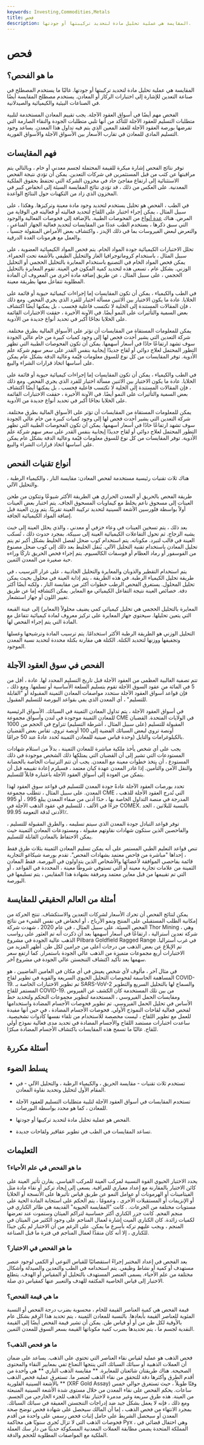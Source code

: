 ```yaml
---
keywords: Investing,Commodities,Metals
title: فحص
description: المقايسة هي عملية تحليل مادة لتحديد تركيبتها أو جودتها.
---
```


# فحص
## ما هو الفحص؟

المقايسة هي عملية تحليل مادة لتحديد تركيبتها أو جودتها. غالبًا ما يستخدم المصطلح في صناعة التعدين للإشارة إلى اختبارات الركاز أو المعادن. يستخدم مصطلح المقايسة أيضًا في الصناعات البيئية والكيميائية والصيدلانية.

الفحص مهم أيضًا في أسواق العقود الآجلة. يجب تقييم المعادن المستخدمة لتلبية متطلبات التسليم للعقود الآجلة للتأكد من أنها تلبي متطلبات الجودة والنقاء الصارمة التي تفرضها بورصة العقود الآجلة للعقد المعين الذي يتم فيه تداول هذا المعدن. يساعد وجود التسليم المادي للمعادن في تقارب الأسعار بين الأسواق الآجلة والأسواق الفورية.

## فهم المقايسات

توفر نتائج الفحص إشارة مبكرة للقيمة المحتملة لجسم معدني أو خام ، وبالتالي يتم مراقبتها عن كثب من قبل المستثمرين في شركات التعدين. يمكن أن تؤدي نتيجة الفحص الاستثنائية إلى ارتفاع مفاجئ حاد في مخزون الشركة التي تحتفظ بحقوق الملكية المعدنية. على العكس من ذلك ، قد تؤدي نتائج المقايسة السيئة إلى انخفاض كبير في المخزون الذي زاد من التكهنات حول النتائج الواعدة.

في الطب ، الفحص هو تحليل يستخدم لتحديد وجود مادة معينة وتركيزها. وهكذا ، على سبيل المثال ، يمكن إجراء اختبار على اللقاح لتحديد فعاليته أو فعاليته في الوقاية من المرض. هناك [عدة أنواع](/assay) من الفحوصات الطبية. بالإضافة إلى فحوصات الفعالية والوجود التي سبق ذكرها ، يستخدم الطب عددًا من المقايسات لتحديد فعالية الجهاز المناعي ، والتعرض لبعض الفيروسات بما في ذلك الإيدز ، واكتشاف بعض الأمراض المنقولة جنسياً ، والعمل مع هرمونات الغدة الدرقية.

تحلل الاختبارات الكيميائية جودة المواد الخام. يتم فحص المواد الكيميائية العضوية ، على سبيل المثال ، باستخدام كروماتوجرافيا الغاز والتحليل الطيفي بالأشعة تحت الحمراء. يمكن فحص المواد الخام في التصنيع باستخدام المعايرة بالتحليل الحجمي أو التحليل الوزني. بشكل عام ، تسعى هذه لتحديد كمية المكون في العينة. تقوم المعايرة بالتحليل الحجمي ، على سبيل المثال ، عن طريق إضافة مادة أخرى من المعروف أن المادة المطلوبة تتفاعل معها بطريقة معينة.

في الطب والكيمياء ، يمكن أن تكون المقايسات إما إجراءات كيميائية حيوية أو قائمة على الخلايا. عادة ما يكون الاختيار بين الاثنين مسألة اختيار للفرد الذي يجري الفحص. ومع ذلك ، فإن المقالات المستندة إلى الخلية لا تكتسب فاعلية فحسب ، بل يمكنها أيضًا اكتشاف بعض السمية والتأثيرات على النمو أيضًا. في الآونة الأخيرة ، حققت الاختبارات القائمة على الخلايا نجاحًا أكبر في تحديد أنواع جديدة من الأدوية.

يمكن للمعلومات المستقاة من المقايسات أن تؤثر على الأسواق المالية بطرق مختلفة. شركة التعدين التي يشير أحدث فحص لها إلى وجود كميات كبيرة من خام عالي الجودة سوف تشهد ارتفاعًا حادًا في أسعار أسهمها. يمكن أن تكون الفحوصات الطبية التي تظهر التطور المحتمل لعلاج دوائي أو لقاح جديدًا إيجابية بنفس القدر على سعر سهم شركة علم الأدوية. توفر المقايسات من كل نوع للسوق معلومات قيّمة وعالية الدقة بشكل عام يمكن على أساسها اتخاذ قرارات الشراء والبيع.

في الطب والكيمياء ، يمكن أن تكون المقايسات إما إجراءات كيميائية حيوية أو قائمة على الخلايا. عادة ما يكون الاختيار بين الاثنين مسألة اختيار للفرد الذي يجري الفحص. ومع ذلك ، فإن المقالات المستندة إلى الخلية لا تكتسب فاعلية فحسب ، بل يمكنها أيضًا اكتشاف بعض السمية والتأثيرات على النمو أيضًا. في الآونة الأخيرة ، حققت الاختبارات القائمة على الخلايا نجاحًا أكبر في تحديد أنواع جديدة من الأدوية.

يمكن للمعلومات المستقاة من المقايسات أن تؤثر على الأسواق المالية بطرق مختلفة. شركة التعدين التي يشير أحدث فحص لها إلى وجود كميات كبيرة من خام عالي الجودة سوف تشهد ارتفاعًا حادًا في أسعار أسهمها. يمكن أن تكون الفحوصات الطبية التي تظهر التطور المحتمل لعلاج دوائي أو لقاح جديدًا إيجابية بنفس القدر على سعر سهم شركة علم الأدوية. توفر المقايسات من كل نوع للسوق معلومات قيّمة وعالية الدقة بشكل عام يمكن على أساسها اتخاذ قرارات الشراء والبيع.

## أنواع تقنيات الفحص

هناك ثلاث تقنيات رئيسية مستخدمة لفحص المعادن: مقايسة النار ، والكيمياء الرطبة ، والتحليل الآلي.

طريقة الفحص بالحريق أو المعدن الحراري هي الطريقة الأكثر شيوعًا وتتكون من طحن العينات إلى مسحوق ناعم يخلط مع كيماويات المسحوق الجاف. يتم اختبار بعض العينات أولاً بواسطة فلورسين الأشعة السينية لتحديد تركيبة العينة تقريبًا. يتم وزن العينة قبل إضافة المواد الكيميائية الجافة.

بعد ذلك ، يتم تسخين العينات في وعاء خزفي أو معدني ، والذي يحلل العينة إلى خبث يشبه الزجاج. ثم تحول التفاعلات الكيميائية العينة إلى سبيكة. بمجرد حدوث ذلك ، تُسكب العينة في قالب لتبرد. مكوناته. يتم استخدام كوب ضحل لفصل الخليط بشكل أكبر ثم يتم تحليل المعادن باستخدام تقنية التحليل الآلي. يُنقل الخليط بعد ذلك إلى كوب ضحل مصنوع من الفوسفور أو رماد العظام أو فوسفات الكالسيوم. يتم إجراء فحص الحريق تاركًا وراءه حبة صغيرة من المعدن الثمين.

يتم استخدام التقطير والذوبان والمعايرة والتحليل الجاذبية ، على غرار الترسيب ، في طريقة تحليل الكيمياء الرطبة. في هذه الطريقة ، يتم إذابة العينة في محلول بحيث يمكن تحليل المحلول. يستغرق الفحص الرطب خطوات أكثر من مقايسة النار ، ولكنه أيضًا أكثر دقة. خصائص العينة نتيجة التفاعل الكيميائي مع المعاير. يمكن اكتشافه إما عن طريق تغيير اللون أو جهاز استشعار.

المعايرة بالتحليل الحجمي هي تحليل كيميائي كمي يضيف محلولاً (المعاير) إلى عينة القبعة التي يتعين تحليلها. سيحتوي جهاز المعايرة على تركيز معروف لمادة كيميائية تتفاعل مع المادة التي يتم إجراء الفحص لها.

التحليل الوزني هو الطريقة الرطبة الأكثر استخدامًا. يتم ترسيب المادة وترشيحها وغسلها وتجفيفها ووزنها لتحديد الكتلة. الكتلة هي مقارنة بكتلة محددة لتحديد نسبة المعدن الموجود.

## الفحص في سوق العقود الآجلة

تتم تصفية الغالبية العظمى من العقود الآجلة قبل تاريخ التسليم المحدد لها. عادة ، أقل من 5 في المائة من عقود السوق الآجلة تقوم بتسليم السلعة الأساسية أو تسلمها. ومع ذلك ، فإن قواعد أسواق العقود الآجلة ستحدد مواصفات المعادن الثمينة المقبولة أو "القابلة للتسليم" ، أي المعدن الذي يفي بقواعد البورصة للتسليم المقبول.

في أسواق العقود الآجلة ، يتم تداول المعادن الثمينة في السبائك. الأسواق الرئيسية للمعادن الثمينة موجودة في لندن وأسواق مجموعة CME في الولايات المتحدة. القضبان المقبولة للتسليم (على سبيل المثال ، أشرطة التسليم) تتراوح في الحجم من 1000 أونصة تروي لبعض السبائك الفضية إلى 100 أونصة تروي. تقاس بعض القضبان بالكيلوغرامات والتايل (وحدة قياس صينية للمعادن الثمينة تُحدد عادةً عند 50 جرامًا.

يجب على أي شخص يأخذ ملكية مباشرة للمعادن الثمينة ، بدلاً من استلام شهادات المستودعات التي تشير إلى أن القضبان التي يمتلكها ذلك الشخص موجودة في ذلك المستودع ، أن يتخذ خطوات معينة مع المعدن. يجب أن تتم الترتيبات الخاصة بالحضانة والنقل الآمن والتأمين. إذا غادر المعدن عهدة كيان معتمد ، فسيلزم إعادة تقييمه قبل أن يتمكن من العودة إلى أسواق العقود الآجلة باعتباره قابلاً للتسليم.

تحدد بورصات العقود الآجلة عادةً جودة المعدن للتسليم في قواعد سوق العقود لهذا المعدن. على سبيل المثال ، تتطلب مجموعة CME ، التي تُدرج العقود الآجلة للذهب المدرجة في منصة التداول الخاصة بها ، حدًا أدنى من صفاء المعدن يبلغ 995 ، أو 995 جزءًا في الألف ، للتسليم في عقود الذهب الآجلة في COMEX. بالنسبة للبلاتين ، الحد الأدنى لدقة النعومة 99.95٪.

توفر قواعد التبادل جودة المعدن الذي سيتم تسليمه ، والطرق المقبولة للتسليم ، والفاحصين الذين ستكون شهادات نقاوتهم مقبولة ، ومستودعات المعادن الثمينة حيث يمكن الاحتفاظ بالمعادن القابلة للتسليم.

تنص قواعد التعليم الطبي المستمر على أنه يمكن تسليم المعادن الثمينة بثلاث طرق فقط ، إحداها "مباشرة من فاحص معتمد بشهادات الفحص". تقدم بورصة شيكاغو التجارية قائمة بفاحصي الموافقة لأعضائها والأشخاص الذين يتداولون في البورصة. فقط المعادن الثمينة من علامات تجارية معينة أو التي تستوفي شروطًا معينة ، المحددة في القواعد ، أو التي تم تقييمها من قبل معاين معتمد ومرفقة بشهادة هذا المقايس ، يتم تسليمها في البورصة.

## أمثلة من العالم الحقيقي للمقايسة

يمكن لنتائج الفحص أن تحرك الأسعار لشركات التعدين والاستكشاف. تنتج الحركة من إمكانية الطلب المستقبلي على المنتج ونمو الأرباح ، أو انخفاض في نفس الشيء من نتائج الفحص السيئة. على سبيل المثال ، في عام 2020 ، شهدت شركة Thor Mining ، وهي شركة تعدين أسترالية ، ارتفاعًا في أسعار أسهمها بعد أن ذكرت أنه تم العثور على رواسب الذهب عالية الجودة في مشروع Pilbara Goldfield Ragged Range في غرب أستراليا. تم الإبلاغ عن بعض الذهب من درجات أعلى من جرامين لكل طن. أظهر المزيد من الاختبارات أربع مجموعات متميزة من الذهب عالي الجودة باستمرار. كما ارتفع سعر سهمها بعد تأكيد اكتشاف التنجستن عالي الجودة في مشروع آخر.

في مثال آخر ، مألوف لأي شخص يعيش في أي مكان في العامين الماضيين ، هو المساهمة الحاسمة لفحوصات التحليل الحيوي السريعة والقوية في تطوير لقاح COVID-19. تم تطوير الاختبارات الخاصة بـ SARS-VoV-2 والسماح لها بالتحليل السريع والتطوير المستمر للقاح COVID-19. من بين تلك المستخدمة كان الكشف عن الفيروس ومقايسات الحمل الفيروسي ، المستخدمة لتطوير مجموعات التحكم ولتحديد خط الأساس في تحليل الحمل الفيروسي. تم تطوير فحوصات الأجسام المضادة واستخدامها لفحص فعالية لقاحات النموذج الأولي. فحوصات الأجسام المضادة ، في حين أنها مفيدة للعمل مع تطوير اللقاح ، ليست مخصصة للاستخدام من تلقاء نفسها كأدوات تشخيصية. ساعدت اختبارات مستضد اللقاح والأجسام المضادة في تحديد مدى فعالية نموذج أولي للقاح. غالبًا ما تسمح هذه المقايسات باكتشاف الأجسام المضادة مبكرًا.

## أسئلة مكررة

## يسلط الضوء

- تستخدم ثلاث تقنيات - مقايسة الحريق ، والكيمياء الرطبة ، والتحليل الآلي - في المقام الأول لتحليل وتحديد نقاوة المعادن.

- تستخدم المقايسات في أسواق العقود الآجلة لتلبية متطلبات التسليم للعقود الآجلة للمعادن ، كما هو محدد بواسطة البورصات.

- الفحص هو عملية تحليل مادة لتحديد تركيبها أو جودتها.

- تساعد المقايسات في الطب في تطوير عقاقير ولقاحات جديدة.

## التعليمات

### ما هو الفحص في علم الأحياء؟

يحدد الاختبار الحيوي القوة النسبية لمركب العينة للمركب القياسي. يقارن تأثير العينة على كائن الاختبار بالمقارنة مع إعداد معياري للمراقبة. يسعى إلى إيجاد تركيز أو نقاء مادة مثل الفيتامينات أو الهرمونات أو عوامل النمو عن طريق قياس تأثيرها على الأنسجة أو الخلايا أو الإنزيمات أو المستقبلات الأخرى ، وعمومًا ، يتم الحكم على استجابة المادة الحية على مستويات مختلفة من الجرعات. . كانت "المقايسة الحيوية" القديمة هي طائر الكناري في منجم الفحم. كانت جزر الكناري أكثر حساسية لتراكم الميثان وستموت عند تعرضها لكميات زائدة. كان الكناري الميت إشارة لعمال المناجم على وجود الكثير من الميثان في المنجم ، ويجب عليهم تركه بأسرع ما يمكن. على الرغم من أن الاختبار لم يكن جيدًا للكناري ، إلا أنه كان منقذًا لعمال المناجم في فترة ما قبل الصناعة.

### ما هو الفحص في الاختبار؟

يعد الفحص في إعداد المختبر إجراءً استقصائيًا للقياس النوعي أو الكمي لوجود عنصر مستهدف أو كمية أو نشاط وظيفي. يتم استخدامه في الطب والتعدين والصيدلة وأشكال مختلفة من علم الأحياء. يسمى العنصر المستهدف بالتحليل أو المقياس أو الهدف. يتطلع الاختبار إلى قياس الخاصية المكثفة للهدف والتعبير عنها كمقياس ذي صلة.

### ما هي قيمة الفحص؟

قيمة الفحص هي كمية العناصر القيمة للخام ، محسوبة بضرب درجة الفحص أو النسبة المئوية للعناصر القيمة بأبعادها. بالنسبة للمعادن الثمينة ، يتم تحديد هذا الرقم بشكل عام بالأوقية لكل طن من أو أو قياس طن. يمكن أن تشير قيمة الفحص أيضًا إلى القيمة النقدية لجسم ما ، يتم تحديدها بضرب كمية مكوناتها القيمة بسعر السوق للمعدن الثمين.

### ما هو فحص الذهب؟

فحص الذهب هو عملية لقياس نقاء العناصر التي تحتوي على الذهب. يساعد على ضمان أن العملات الذهبية أو سبائك السبائك التي ينتجها النعناع تفي بمعايير النقاء والمحتوى الصحيحة. هناك طريقتان شائعتان للمعايرة. ** مقايسة الذهب الناري ** هي واحدة من أقدم الطرق وأكثرها دقة للتحقق من نقاء الذهب لعنصر ما. تستغرق عملية فحص الذهب بالأشعة السينية الفلورية ** (XRF Gold Assay) وقتًا طويلاً ، حيث تستغرق حوالي خمس ساعات. يحكم الفحص على نقاء المعدن من خلال مستوى شدة الأشعة السينية المنبعثة من العينة. هذه طرق سريعة وغير مدمرة لاختبار نقاء الذهب للجزء الخارجي من الجسم. ومع ذلك ، فإنه لا يعمل بشكل جيد ضد إدراجات التنجستن العميقة في سبائك السبائك. بمجرد الانتهاء من فحص الذهب ، إما أن المالك سيحصل على شهادة فحص توضح صحة المعدن أو سيحصل الشريط على حامل إثبات فحص رسمي على واحدة من أقدم فحوصات الذهب التي لا تزال تُجرى سنويًا هي محاكمة Pyx ، وهي احتفال قضائي في المملكة المتحدة يضمن مطابقة العملات المعدنية المسكوكة حديثًا من دار سك العملة الملكية مع المواصفات المطلوبة للحجم والدقة.

